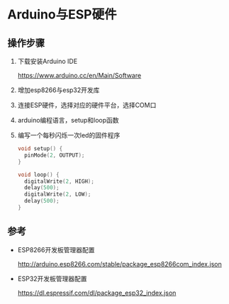 # Arduino与ESP硬件

## 操作步骤
1. 下载安装Arduino IDE

    https://www.arduino.cc/en/Main/Software

2. 增加esp8266与esp32开发库

3. 连接ESP硬件，选择对应的硬件平台，选择COM口
4. arduino编程语言，setup和loop函数
5. 编写一个每秒闪烁一次led的固件程序

    ```c
    void setup() {
      pinMode(2, OUTPUT);
    }

    void loop() {
      digitalWrite(2, HIGH);
      delay(500);
      digitalWrite(2, LOW);
      delay(500);
    }
    ```

## 参考

- ESP8266开发板管理器配置

    http://arduino.esp8266.com/stable/package_esp8266com_index.json

- ESP32开发板管理器配置

    https://dl.espressif.com/dl/package_esp32_index.json
